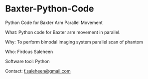 # Baxter-Python-Code
Python Code for Baxter Arm Parallel Movement



What: Python code for Baxter arm movement in parallel.


Why: To perform bimodal imaging system parallel scan of phantom


Who: Firdous Saleheen


Software tool: Python


Contact: f.saleheen@gmail.com

